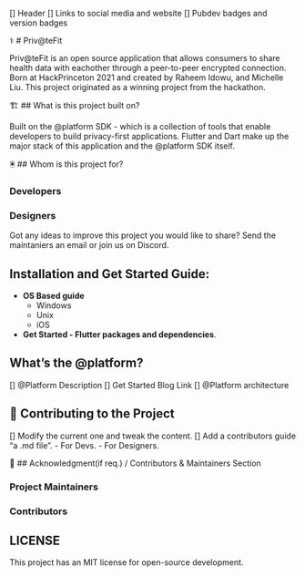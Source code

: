 [] Header
[] Links to social media and website
[] Pubdev badges and version badges

⚕️ # Priv@teFit

Priv@teFit is an open source application that allows consumers to share health data with eachother through a peer-to-peer encrypted connection. Born at HackPrinceton 2021 and created by Raheem Idowu, and Michelle Liu. This project originated as a winning project from the hackathon.

🏗 ## What is this project built on?

Built on the @platform SDK - which is a collection of tools that enable developers to build privacy-first applications. Flutter and Dart make up the major stack of this application and the @platform SDK itself.

🖲 ## Whom is this project for?

### Developers

### Designers

Got any ideas to improve this project you would like to share? Send the maintaniers an email or join us on Discord.

## Installation and Get Started Guide:

- **OS Based guide**
  - Windows
  - Unix
  - iOS
- **Get Started - Flutter packages and dependencies**.

## What’s the @platform? 

[] @Platform Description
[] Get Started Blog Link
[] @Platform architecture

## 🦦 Contributing to the Project

[] Modify the current one and tweak the content.
[] Add a contributors guide “a .md file”.
     - For Devs.
     - For Designers.

🎊 ## Acknowledgment(if req.) / Contributors & Maintainers Section 


### Project Maintainers
### Contributors


## LICENSE
This project has an MIT license for open-source development.

